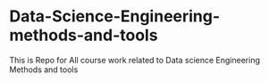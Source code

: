 # Data-Science-Engineering-methods-and-tools
This is Repo for All course work related to Data science Engineering Methods and tools
